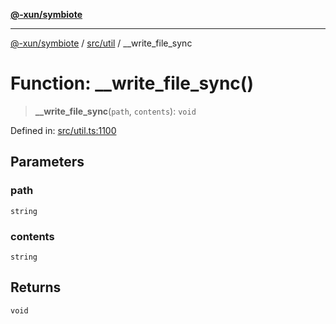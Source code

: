 [**@-xun/symbiote**](../../../README.md)

***

[@-xun/symbiote](../../../README.md) / [src/util](../README.md) / \_\_write\_file\_sync

# Function: \_\_write\_file\_sync()

> **\_\_write\_file\_sync**(`path`, `contents`): `void`

Defined in: [src/util.ts:1100](https://github.com/Xunnamius/symbiote/blob/a1a1659a6aee8463244f5d57f0317787662deaf7/src/util.ts#L1100)

## Parameters

### path

`string`

### contents

`string`

## Returns

`void`
